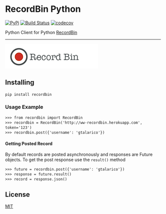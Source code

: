 # RecordBin Python

[![PyPi](https://img.shields.io/pypi/v/recordbin.svg)](https://pypi.python.org/pypi/recordbin)
[![Build Status](https://travis-ci.org/gtalarico/recordbin-python.svg?branch=master)](https://travis-ci.org/gtalarico/recordbin-python)
[![codecov](https://codecov.io/gh/gtalarico/recordbin-python/branch/master/graph/badge.svg)](https://codecov.io/gh/gtalarico/recordbin-python)

Python Client for Python [RecordBin](http://www.github.com/gtalarico/recordbin)

---

![project-logo](https://github.com/gtalarico/recordbin-python/blob/master/art/logo.png)

## Installing

```
pip install recordbin
```

### Usage Example

```
>>> from recordbin import RecordBin
>>> recordbin = RecordBin('http://ww-recordbin.herokuapp.com', token='123')
>>> recordbin.post({'username': 'gtalarico'})
```

#### Getting Posted Record

By default records are posted asynchronously and responses
are Future objects.
To get the post response use the `result()` method

```
>>> future = recordbin.post({'username': 'gtalarico'})
>>> response = future.result()
>>> record = response.json()
```

## License

[MIT](https://opensource.org/licenses/MIT)
